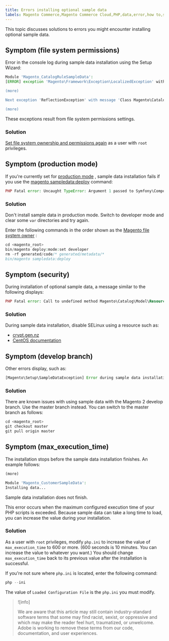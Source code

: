 ```yaml
---
title: Errors installing optional sample data
labels: Magento Commerce,Magento Commerce Cloud,PHP,data,error,how to,sample,setup,wizard
---
```


This topic discusses solutions to errors you might encounter installing optional sample data.

<h2 id="symptom-file-system-permissions-trouble-samp-perms-">Symptom (file system permissions)</h2>

Error in the console log during sample data installation using the Setup Wizard:

```php
Module 'Magento_CatalogRuleSampleData':
[ERROR] exception 'Magento\Framework\Exception\LocalizedException' with message 'Can't create directory /var/www/html/magento2/generated/code/Magento/CatalogRule/Model/.' in /var/www/html/magento2/lib/internal/Magento/Framework/Code/Generator.php:103

(more)

Next exception 'ReflectionException' with message 'Class Magento\CatalogRule\Model\RuleFactory does not exist' in /var/www/html/magento2/lib/internal/Magento/Framework/Code/Reader/ClassReader.php:29

(more)
```

These exceptions result from file system permissions settings.

<h3 id="solution">Solution</h3>

 [Set file system ownership and permissions again](https://devdocs.magento.com/guides/v2.3/config-guide/prod/prod_file-sys-perms.html) as a user with `root` privileges.

<h2 id="symptom-production-mode-trouble-samp-prod-">Symptom (production mode)</h2>

If you're currently set for [production mode](https://devdocs.magento.com/guides/v2.3/config-guide/bootstrap/magento-modes.html#production-mode) , sample data installation fails if you use the [magento sampledata:deploy](https://devdocs.magento.com/guides/v2.3/install-gde/install/cli/install-cli-sample-data-composer.html) command:

```php
PHP Fatal error: Uncaught TypeError: Argument 1 passed to Symfony\Component\Console\Input\ArrayInput::__construct() must be of the type array, object given, called in /<path>/vendor/magento/framework/ObjectManager/Factory/AbstractFactory.php on line 97 and defined in /<path>/vendor/symfony/console/Symfony/Component/Console/Input/ArrayInput.php:37
```

<h3 id="solution">Solution</h3>

Don't install sample data in production mode. Switch to developer mode and clear some `var` directories and try again.

Enter the following commands in the order shown as the [Magento file system owner](https://devdocs.magento.com/guides/v2.3/install-gde/prereq/file-sys-perms-over.html) :

```php
cd <magento_root>
bin/magento deploy:mode:set developer
rm -rf generated/code/* generated/metadata/*
bin/magento sampledata:deploy
```

<h2 id="symptom-security-trouble-samp-secy-">Symptom (security)</h2>

During installation of optional sample data, a message similar to the following displays:

```php
PHP Fatal error: Call to undefined method Magento\Catalog\Model\Resource\Product\Interceptor::getWriteConnection() in /var/www/magento2/app/code/Magento/SampleData/Module/Catalog/Setup/Product/Gallery.php on line 144
```

<h3 id="solution">Solution</h3>

During sample data installation, disable SELinux using a resource such as:

* [crypt.gen.nz](http://www.crypt.gen.nz/selinux/disable_selinux.html#DIS2)
* [CentOS documentation](https://docs.centos.org/en-US/docs/)

<h2 id="symptom-develop-branch-trouble-samp-dev-">Symptom (develop branch)</h2>

Other errors display, such as:

```php
[Magento\Setup\SampleDataException] Error during sample data installation: Class Magento\Sales\Model\Service\OrderFactory does not exist
```

<h3 id="solution">Solution</h3>

There are known issues with using sample data with the Magento 2 develop branch. Use the master branch instead. You can switch to the master branch as follows:

```php
cd <magento_root>
git checkout master
git pull origin master
```

<h2 id="symptom-max_execution_time-trouble-samp-max-">Symptom (max_execution_time)</h2>

The installation stops before the sample data installation finishes. An example follows:

```php
(more)

Module 'Magento_CustomerSampleData':
Installing data...
```

Sample data installation does not finish.

This error occurs when the maximum configured execution time of your PHP scripts is exceeded. Because sample data can take a long time to load, you can increase the value during your installation.

<h3 id="solution">Solution</h3>

As a user with `root` privileges, modify `php.ini` to increase the value of `max_execution_time` to 600 or more. (600 seconds is 10 minutes. You can increase the value to whatever you want.) You should change `max_execution_time` back to its previous value after the installation is successful.

If you're not sure where `php.ini` is located, enter the following command:

```php
php --ini
```

The value of `Loaded Configuration File` is the `php.ini` you must modify.

>![info]
>
>We are aware that this article may still contain industry-standard software terms that some may find racist, sexist, or oppressive and which may make the reader feel hurt, traumatized, or unwelcome. Adobe is working to remove these terms from our code, documentation, and user experiences.